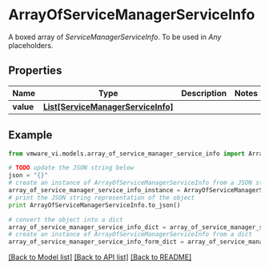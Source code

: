 # ArrayOfServiceManagerServiceInfo

A boxed array of *ServiceManagerServiceInfo*. To be used in *Any* placeholders. 

## Properties
Name | Type | Description | Notes
------------ | ------------- | ------------- | -------------
**value** | [**List[ServiceManagerServiceInfo]**](ServiceManagerServiceInfo.md) |  | 

## Example

```python
from vmware_vi.models.array_of_service_manager_service_info import ArrayOfServiceManagerServiceInfo

# TODO update the JSON string below
json = "{}"
# create an instance of ArrayOfServiceManagerServiceInfo from a JSON string
array_of_service_manager_service_info_instance = ArrayOfServiceManagerServiceInfo.from_json(json)
# print the JSON string representation of the object
print ArrayOfServiceManagerServiceInfo.to_json()

# convert the object into a dict
array_of_service_manager_service_info_dict = array_of_service_manager_service_info_instance.to_dict()
# create an instance of ArrayOfServiceManagerServiceInfo from a dict
array_of_service_manager_service_info_form_dict = array_of_service_manager_service_info.from_dict(array_of_service_manager_service_info_dict)
```
[[Back to Model list]](../README.md#documentation-for-models) [[Back to API list]](../README.md#documentation-for-api-endpoints) [[Back to README]](../README.md)


